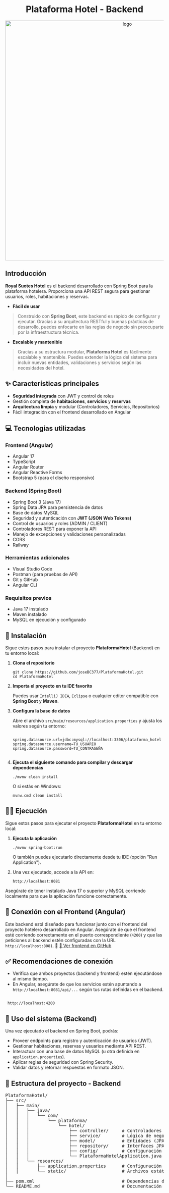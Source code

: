 

<h1 align="center">Plataforma Hotel - Backend</h1>

<!-- Imagen central -->
<p align="center">
  <img src="https://github.com/user-attachments/assets/11392368-7809-4645-a0d9-7172cd600b0c" alt="logo" width="760"/>
</p>
<h2>Introducción</h2>
<p>
  <strong>Royal Suotes Hotel</strong> es el backend desarrollado con Spring Boot para la plataforma hotelera. Proporciona una API REST segura para gestionar usuarios, roles, habitaciones y reservas.
</p>

<ul>
  <li><strong>Fácil de usar</strong></li>
</ul>
<blockquote>
  Construido con <strong>Spring Boot</strong>, este backend es rápido de configurar y ejecutar. Gracias a su arquitectura RESTful y buenas prácticas de desarrollo, puedes enfocarte en las reglas de negocio sin preocuparte por la infraestructura técnica.
</blockquote>

<ul>
  <li><strong>Escalable y mantenible</strong></li>
</ul>
<blockquote>
  Gracias a su estructura modular, <strong>Plataforma Hotel</strong> es fácilmente escalable y mantenible. Puedes extender la lógica del sistema para incluir nuevas entidades, validaciones y servicios según las necesidades del hotel.
</blockquote>


<h2>✨ Características principales</h2>
<ul>
  <li><strong>Seguridad integrada</strong> con JWT y control de roles</li>
  <li>Gestión completa de <strong>habitaciones</strong>, <strong>servicios</strong> y <strong>reservas</strong></li>
  <li><strong>Arquitectura limpia</strong> y modular (Controladores, Servicios, Repositorios)</li>
  <li>Fácil integración con el frontend desarrollado en Angular</li>
</ul>

## 💻 Tecnologías utilizadas

### Frontend (Angular)
- Angular 17
- TypeScript
- Angular Router
- Angular Reactive Forms
- Bootstrap 5 (para el diseño responsivo)

### Backend (Spring Boot) 
- Spring Boot 3 (Java 17)
- Spring Data JPA para persistencia de datos
- Base de datos MySQL
- Seguridad y autenticación con **JWT (JSON Web Tokens)**
- Control de usuarios y roles (ADMIN / CLIENT)
- Controladores REST para exponer la API
- Manejo de excepciones y validaciones personalizadas
- CORS
- Railway

### Herramientas adicionales
- Visual Studio Code
- Postman (para pruebas de API)
- Git y GitHub
- Angular CLI


### Requisitos previos

- Java 17 instalado
- Maven instalado
- MySQL en ejecución y configurado

<h2>🚀 Instalación</h2>
<p>
  Sigue estos pasos para instalar el proyecto <strong>PlataformaHotel</strong> (Backend) en tu entorno local:
</p>

<ol>
  <li>
    <p><strong>Clona el repositorio</strong></p>
    <pre><code>git clone https://github.com/joseBC377/PlataformaHotel.git
cd PlataformaHotel</code></pre>
  </li>

  <li>
    <p><strong>Importa el proyecto en tu IDE favorito</strong></p>
    <p>Puedes usar <code>IntelliJ IDEA</code>, <code>Eclipse</code> o cualquier editor compatible con <strong>Spring Boot</strong> y <strong>Maven</strong>.</p>
  </li>

  <li>
    <p><strong>Configura la base de datos</strong></p>
    <p>Abre el archivo <code>src/main/resources/application.properties</code> y ajusta los valores según tu entorno:</p>
    <pre><code>
spring.datasource.url=jdbc:mysql://localhost:3306/plataforma_hotel
spring.datasource.username=TU_USUARIO
spring.datasource.password=TU_CONTRASEÑA
    </code></pre>
  </li>

  <li>
    <p><strong>Ejecuta el siguiente comando para compilar y descargar dependencias</strong></p>
    <pre><code>./mvnw clean install</code></pre>
    <p>O si estás en Windows:</p>
    <pre><code>mvnw.cmd clean install</code></pre>
  </li>
</ol>

<h2>🏃‍♂️ Ejecución</h2>
<p>
  Sigue estos pasos para ejecutar el proyecto <strong>PlataformaHotel</strong> en tu entorno local:
</p>

<ol>
  <li>
    <p><strong>Ejecuta la aplicación</strong></p>
    <pre><code>./mvnw spring-boot:run</code></pre>
    <p>O también puedes ejecutarlo directamente desde tu IDE (opción "Run Application").</p>
  </li>

  <li>
    <p>Una vez ejecutado, accede a la API en:</p>
    <pre><code>http://localhost:8081</code></pre>
  </li>
</ol>

<p>
  Asegúrate de tener instalado Java 17 o superior y MySQL corriendo localmente para que la aplicación funcione correctamente.
</p>

## 🔄 Conexión con el Frontend (Angular)
Este backend está diseñado para funcionar junto con el frontend del proyecto hotelero desarrollado en Angular.
Asegúrate de que el frontend esté corriendo correctamente en el puerto correspondiente (`4200`) y que las peticiones al backend estén configuradas con la URL `http://localhost:8081`.
📎 [🔗 Ver frontend en GitHub](https://github.com/joseBC377/PlataformaHotelFrontend)

## ✅ Recomendaciones de conexión
- Verifica que ambos proyectos (backend y frontend) estén ejecutándose al mismo tiempo.
- En Angular, asegúrate de que los servicios estén apuntando a `http://localhost:8081/api/...` según tus rutas definidas en el backend.

<pre><code class="language-java">
 http://localhost:4200
</code></pre>

<h2>🔧 Uso del sistema (Backend)</h2>
<p>Una vez ejecutado el backend en Spring Boot, podrás:</p>
<ul>
  <li>Proveer endpoints para registro y autenticación de usuarios (JWT).</li>
  <li>Gestionar habitaciones, reservas y usuarios mediante API REST.</li>
  <li>Interactuar con una base de datos MySQL (u otra definida en <code>application.properties</code>).</li>
  <li>Aplicar reglas de seguridad con Spring Security.</li>
  <li>Validar datos y retornar respuestas en formato JSON.</li>
</ul>

<h2>📁 Estructura del proyecto -  Backend</h2>

<pre>
PlataformaHotel/
├── src/
│   ├── main/
│   │   ├── java/
│   │   │   └── com/
│   │   │       └── plataforma/
│   │   │           └── hotel/
│   │   │               ├── controller/     # Controladores REST
│   │   │               ├── service/        # Lógica de negocio
│   │   │               ├── model/          # Entidades (JPA)
│   │   │               ├── repository/     # Interfaces JPA (acceso a datos)
│   │   │               ├── config/         # Configuración de seguridad (JWT, filtros,CORS)
│   │   │               └── PlataformaHotelApplication.java  # Clase principal
│   │   └── resources/
│   │       ├── application.properties      # Configuración de conexión (DB, puerto)
│   │       └── static/                     # Archivos estáticos si se usan
│
├── pom.xml                                 # Dependencias del proyecto (Maven)
└── README.md                               # Documentación del backend
</pre>




